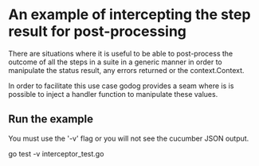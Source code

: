 # An example of intercepting the step result for post-processing

There are situations where it is useful to be able to post-process the outcome of all the steps in a suite in a generic manner in order to manipulate the status result, any errors returned or the context.Context.

In order to facilitate this use case godog provides a seam where is is possible to inject a handler function to manipulate these values.

## Run the example

You must use the '-v' flag or you will not see the cucumber JSON output.

go test -v interceptor_test.go


